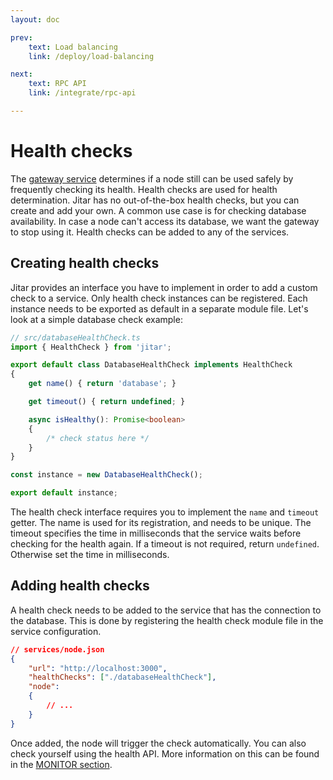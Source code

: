 ```yaml
---
layout: doc

prev:
    text: Load balancing
    link: /deploy/load-balancing

next:
    text: RPC API
    link: /integrate/rpc-api

---
```


# Health checks

The [gateway service](../fundamentals/runtime-services#gateway) determines if a node still can be used safely by frequently checking its health. Health checks are used for health determination. Jitar has no out-of-the-box health checks, but you can create and add your own. A common use case is for checking database availability. In case a node can't access its database, we want the gateway to stop using it. Health checks can be added to any of the services.

## Creating health checks

Jitar provides an interface you have to implement in order to add a custom check to a service. Only health check instances can be registered. Each instance needs to be exported as default in a separate module file. Let's look at a simple database check example:

```ts
// src/databaseHealthCheck.ts
import { HealthCheck } from 'jitar';

export default class DatabaseHealthCheck implements HealthCheck
{
    get name() { return 'database'; }

    get timeout() { return undefined; }

    async isHealthy(): Promise<boolean>
    {
        /* check status here */
    }
}

const instance = new DatabaseHealthCheck();

export default instance;
```

The health check interface requires you to implement the `name` and  `timeout` getter. The name is used for its registration, and needs to be unique. The timeout specifies the time in milliseconds that the service waits before checking for the health again. If a timeout is not required, return `undefined`. Otherwise set the time in milliseconds.

## Adding health checks

A health check needs to be added to the service that has the connection to the database. This is done by registering the health check module file in the service configuration.

```json
// services/node.json
{
    "url": "http://localhost:3000",
    "healthChecks": ["./databaseHealthCheck"],
    "node":
    {
        // ...
    }
}
```

Once added, the node will trigger the check automatically. You can also check yourself using the health API. More information on this can be found in the [MONITOR section](../monitor/health).
